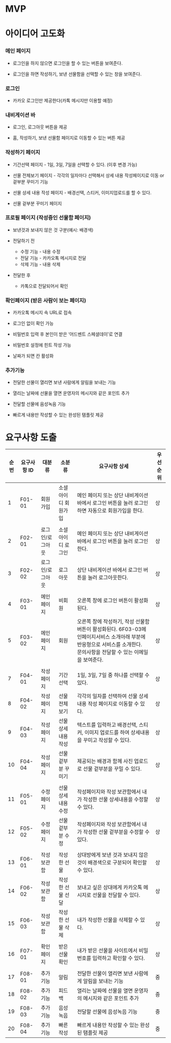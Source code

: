 # MVP

# 아이디어 고도화

### 메인 페이지

- 로그인을 하지 않으면 로그인을 할 수 있는 버튼을 보여준다.

- 로그인을 하면 작성하기, 보낸 선물함을 선택할 수 있는 창을 보여준다.

  

### 로그인

- 카카오 로그인만 제공한다(카톡 메시지만 이용할 예정)

  

### 내비게이션 바

- 로그인, 로그아웃 버튼을 제공

- 홈, 작성하기, 보낸 선물함 페이지로 이동할 수 있는 버튼 제공

  

### 작성하기 페이지

- 기간선택 페이지 - 1일, 3일, 7일을 선택할 수 있다. (이후 변경 가능)

- 선물 전체보기 페이지 - 각각의 일자마다 선택해서 상세 내용 작성페이지로 이동 or 겉부분 꾸미기 기능

- 선물 상세 내용 작성 페이지 - 배경선택, 스티커, 이미지업로드를 할 수 있다.

- 선물 겉부분 꾸미기 페이지

  

### 프로필 페이지 (작성중인 선물함 페이지)

- 보낸것과 보내지 않은 것 구분(예시: 배경색)

- 전달하기 전

  - 수정 기능 - 내용 수정
  - 전달 기능 - 카카오톡 메시지로 전달
  - 삭제 기능 - 내용 삭제

- 전달한 후

  - 카톡으로 전달되어서 확인

    

### 확인페이지 (받은 사람이 보는 페이지)

- 카카오톡 메시지 속 URL로 접속

- 로그인 없이 확인 가능

- 비밀번호 입력 후 본인이 받은 ‘어드벤트 스페셜데이’로 연결

- 비밀번호 설정에 힌트 작성 가능

- 날짜가 되면 칸 활성화

  

### 추가기능

- 전달한 선물이 열리면 보낸 사람에게 알림을 보내는 기능

- 열리는 날짜에 선물을 열면 운영자의 메시지와 같은 포인트 추가

- 전달할 선물에 음성녹음 기능

- 빠르게 내용만 작성할 수 있는 완성된 탬플릿 제공

  

# 요구사항 도출

| 순번 | 요구사항 ID | 대분류          | 소분류               | 요구사항 상세                                                | 우선순위 |
| ---- | ----------- | --------------- | -------------------- | ------------------------------------------------------------ | -------- |
| 1    | F01-01      | 회원가입        | 소셜 아이디 회원가입 | 메인 페이지 또는 상단 내비게이션 바에서 로그인 버튼을 눌러 로그인하면 자동으로 회원가입을 한다. | 상       |
|      |             |                 |                      |                                                              |          |
| 2    | F02-01      | 로그인/로그아웃 | 소셜 아이디 로그인   | 메인 페이지 또는 상단 내비게이션 바에서 로그인 버튼을 눌러 로그인한다. | 상       |
| 3    | F02-02      | 로그인/로그아웃 | 로그아웃             | 상단 내비게이션 바에서 로그인 버튼을 눌러 로그아웃한다.      | 상       |
|      |             |                 |                      |                                                              |          |
| 4    | F03-01      | 메인페이지      | 비회원               | 오른쪽 창에 로그인 버튼이 활성화된다.                        | 상       |
| 5    | F03-02      | 메인페이지      | 회원                 | 오른쪽 창에 작성하기, 작성 선물함 버튼이 활성화된다. 6F03-03메인페이지서비스 소개아래 부분에 반응형으로 서비스를 소개한다. </br> 문의사항을 전달할 수 있는 이메일을 보여준다. | 상       |
|      |             |                 |                      |                                                              |          |
| 7    | F04-01      | 작성페이지      | 기간 선택            | 1일, 3일, 7일 중 하나를 선택할 수 있다.                      | 상       |
| 8    | F04-02      | 작성페이지      | 선물 전체보기        | 각각의 일자를 선택하여 선물 상세내용 작성 페이지로 이동할 수 있다. | 상       |
| 9    | F04-03      | 작성페이지      | 선물 상세내용 작성   | 텍스트를 입력하고 배경선택, 스티커, 이미지 업로드를 하여 상세내용을 꾸미고 작성할 수 있다. | 상       |
| 10   | F04-04      | 작성페이지      | 선물 겉부분 꾸미기   | 제공되는 배경과 함께 사진 업로드로 선물 겉부분을 꾸밀 수 있다. | 상       |
|      |             |                 |                      |                                                              |          |
| 11   | F05-01      | 수정페이지      | 선물 상세내용 수정   | 작성페이지와 작성 보관함에서 내가 작성한 선물 상세내용을 수정할 수 있다. | 상       |
| 12   | F05-02      | 수정페이지      | 선물 겉부분 수정     | 작성페이지와 작성 보관함에서 내가 작성한 선물 겉부분을 수정할 수 있다. | 상       |
|      |             |                 |                      |                                                              |          |
| 13   | F06-01      | 작성 보관함     | 작성한 선물          | 상대방에게 보낸 것과 보내지 않은 것이 배경색으로 구분되어 확인할 수 있다. | 상       |
| 14   | F06-02      | 작성 보관함     | 작성한 선물 선달     | 보내고 싶은 상대에게 카카오톡 메시지로 선물을 전달할 수 있다. | 상       |
| 15   | F06-03      | 작성 보관함     | 작성한 선물 삭제     | 내가 작성한 선물을 삭제할 수 있다.                           | 상       |
|      |             |                 |                      |                                                              |          |
| 16   | F07-01      | 확인페이지      | 받은 선물확인        | 내가 받은 선물을 사이트에서 비밀번호를 입력하고 확인할 수 있다. | 상       |
|      |             |                 |                      |                                                              |          |
| 17   | F08-01      | 추가기능        | 알림                 | 전달한 선물이 열리면 보낸 사람에게 알림을 보내는 기능        | 중       |
| 18   | F08-02      | 추가기능        | 피드백               | 열리는 날짜에 선물을 열면 운영자의 메시지와 같은 포인트 추가 | 중       |
| 19   | F08-03      | 추가기능        | 음성녹음             | 전달할 선물에 음성녹음 기능                                  | 중       |
| 20   | F08-04      | 추가기능        | 빠른 작성            | 빠르게 내용만 작성할 수 있는 완성된 탬플릿 제공              | 중       |
